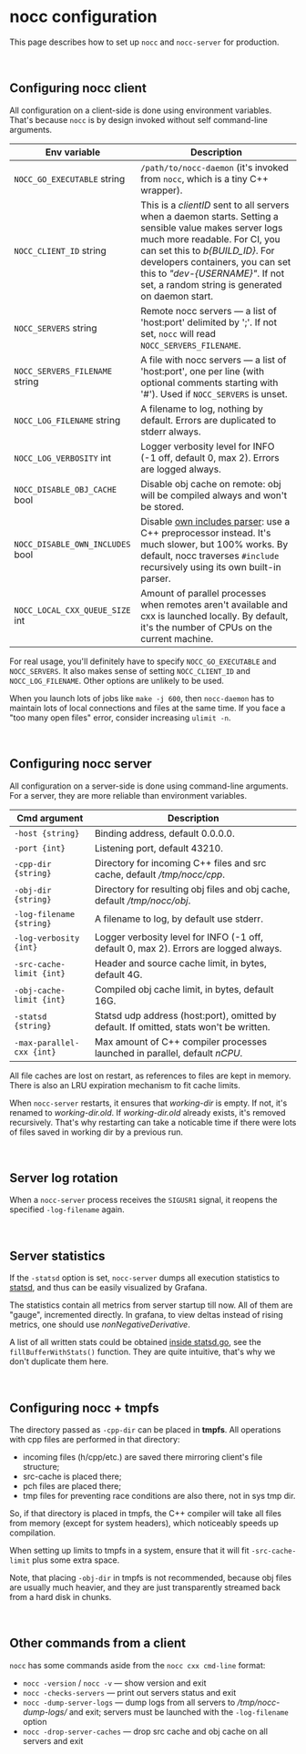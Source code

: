 # nocc configuration

This page describes how to set up `nocc` and `nocc-server` for production.


<p><br></p>

## Configuring nocc client

All configuration on a client-side is done using environment variables. 
That's because `nocc` is by design invoked without self command-line arguments.

| Env variable                     | Description                                                                                                                                                                                                                                                                                           |
|----------------------------------|-------------------------------------------------------------------------------------------------------------------------------------------------------------------------------------------------------------------------------------------------------------------------------------------------------|
| `NOCC_GO_EXECUTABLE` string      | `/path/to/nocc-daemon` (it's invoked from `nocc`, which is a tiny C++ wrapper).                                                                                                                                                                                                                       |
| `NOCC_CLIENT_ID` string          | This is a *clientID* sent to all servers when a daemon starts. Setting a sensible value makes server logs much more readable. For CI, you can set this to *b{BUILD_ID}*. For developers containers, you can set this to *"dev-{USERNAME}"*. If not set, a random string is generated on daemon start. |
| `NOCC_SERVERS` string            | Remote nocc servers — a list of 'host:port' delimited by ';'. If not set, `nocc` will read `NOCC_SERVERS_FILENAME`.                                                                                                                                                                                   |
| `NOCC_SERVERS_FILENAME` string   | A file with nocc servers — a list of 'host:port', one per line (with optional comments starting with '#'). Used if `NOCC_SERVERS` is unset.                                                                                                                                                           |
| `NOCC_LOG_FILENAME` string       | A filename to log, nothing by default. Errors are duplicated to stderr always.                                                                                                                                                                                                                        |
| `NOCC_LOG_VERBOSITY` int         | Logger verbosity level for INFO (-1 off, default 0, max 2). Errors are logged always.                                                                                                                                                                                                                 |
| `NOCC_DISABLE_OBJ_CACHE` bool    | Disable obj cache on remote: obj will be compiled always and won't be stored.                                                                                                                                                                                                                         |
| `NOCC_DISABLE_OWN_INCLUDES` bool | Disable [own includes parser](./architecture.md#own-includes-parser): use a C++ preprocessor instead. It's much slower, but 100% works. By default, nocc traverses `#include` recursively using its own built-in parser.                                                                              | 
| `NOCC_LOCAL_CXX_QUEUE_SIZE` int  | Amount of parallel processes when remotes aren't available and cxx is launched locally. By default, it's the number of CPUs on the current machine.                                                                                                                                                   |

For real usage, you'll definitely have to specify `NOCC_GO_EXECUTABLE` and `NOCC_SERVERS`. It also makes sense of setting `NOCC_CLIENT_ID` and `NOCC_LOG_FILENAME`. Other options are unlikely to be used. 

When you launch lots of jobs like `make -j 600`, then `nocc-daemon` has to maintain lots of local connections and files at the same time. If you face a "too many open files" error, consider increasing `ulimit -n`.


<p><br></p>

## Configuring nocc server

All configuration on a server-side is done using command-line arguments.
For a server, they are more reliable than environment variables.

| Cmd argument              | Description                                                                             |
|---------------------------|-----------------------------------------------------------------------------------------|
| `-host {string}`          | Binding address, default 0.0.0.0.                                                       |
| `-port {int}`             | Listening port, default 43210.                                                          |
| `-cpp-dir {string}`       | Directory for incoming C++ files and src cache, default */tmp/nocc/cpp*.                |
| `-obj-dir {string}`       | Directory for resulting obj files and obj cache, default */tmp/nocc/obj*.               |
| `-log-filename {string}`  | A filename to log, by default use stderr.                                               |
| `-log-verbosity {int}`    | Logger verbosity level for INFO (-1 off, default 0, max 2). Errors are logged always.   |
| `-src-cache-limit {int}`  | Header and source cache limit, in bytes, default 4G.                                    |
| `-obj-cache-limit {int}`  | Compiled obj cache limit, in bytes, default 16G.                                        |
| `-statsd {string}`        | Statsd udp address (host:port), omitted by default. If omitted, stats won't be written. |
| `-max-parallel-cxx {int}` | Max amount of C++ compiler processes launched in parallel, default *nCPU*.              |

All file caches are lost on restart, as references to files are kept in memory. 
There is also an LRU expiration mechanism to fit cache limits.

When `nocc-server` restarts, it ensures that *working-dir* is empty. 
If not, it's renamed to *working-dir.old*. 
If *working-dir.old* already exists, it's removed recursively.
That's why restarting can take a noticable time if there were lots of files saved in working dir by a previous run.


<p><br></p>

## Server log rotation

When a `nocc-server` process receives the `SIGUSR1` signal, it reopens the specified `-log-filename` again.


<p><br></p>

## Server statistics

If the `-statsd` option is set, `nocc-server` dumps all execution statistics to [statsd](https://github.com/statsd/statsd), and thus can be easily visualized by Grafana. 

The statistics contain all metrics from server startup till now. 
All of them are "gauge", incremented directly. 
In grafana, to view deltas instead of rising metrics, one should use *nonNegativeDerivative*.

A list of all written stats could be obtained [inside statsd.go](../internal/server/statsd.go), see the `fillBufferWithStats()` function. 
They are quite intuitive, that's why we don't duplicate them here. 


<p><br></p>

## Configuring nocc + tmpfs

The directory passed as `-cpp-dir` can be placed in **tmpfs**. 
All operations with cpp files are performed in that directory: 
* incoming files (h/cpp/etc.) are saved there mirroring client's file structure;
* src-cache is placed there;
* pch files are placed there;
* tmp files for preventing race conditions are also there, not in sys tmp dir.

So, if that directory is placed in tmpfs, the C++ compiler will take all files from memory (except for system headers),
which noticeably speeds up compilation.

When setting up limits to tmpfs in a system, ensure that it will fit `-src-cache-limit` plus some extra space.

Note, that placing `-obj-dir` in tmpfs is not recommended, because obj files are usually much heavier,
and they are just transparently streamed back from a hard disk in chunks.


<p><br></p>

## Other commands from a client

`nocc` has some commands aside from the `nocc cxx cmd-line` format:

* `nocc -version` / `nocc -v` — show version and exit
* `nocc -checks-servers` — print out servers status and exit
* `nocc -dump-server-logs` — dump logs from all servers to */tmp/nocc-dump-logs/* and exit; servers must be launched with the `-log-filename` option
* `nocc -drop-server-caches` — drop src cache and obj cache on all servers and exit


